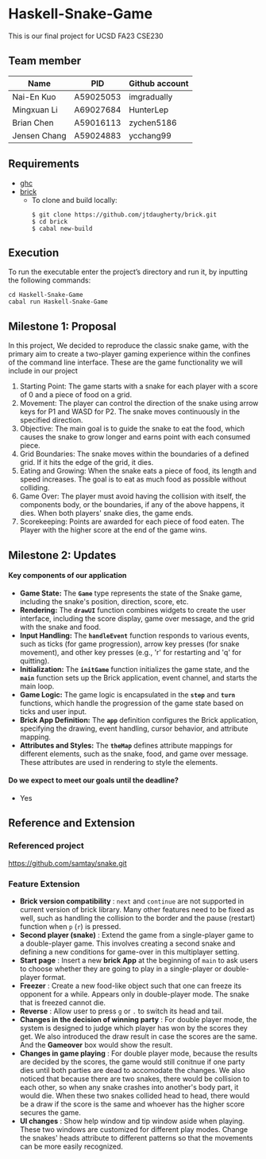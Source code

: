# Haskell-Snake-Game
This is our final project for UCSD FA23 CSE230

## Team member

|Name          |PID        | Github account|
|--------------|-----------|---------------|
|Nai-En Kuo    |A59025053  |imgradually    |
|Mingxuan Li   |A69027684  |HunterLep      |
|Brian Chen    |A59016113  |zychen5186     |
|Jensen Chang  |A59024883  |ycchang99      |

## Requirements
- [ghc](https://www.haskell.org/ghcup/)
- [brick](https://github.com/jtdaugherty/brick/tree/master)
  - To clone and build locally:
    ```
    $ git clone https://github.com/jtdaugherty/brick.git
    $ cd brick
    $ cabal new-build
    ```
## Execution
To run the executable enter the project’s directory and run it, by inputting the following commands:
```
cd Haskell-Snake-Game
cabal run Haskell-Snake-Game
```

## Milestone 1: Proposal
In this project, We decided to reproduce the classic snake game, with the primary aim to create a two-player gaming experience within the confines of the command line interface.
These are the game functionality we will include in our project
1. Starting Point:
The game starts with a snake for each player with a score of 0 and a piece of food on a grid.
2. Movement:
The player can control the direction of the snake using arrow keys for P1 and WASD for P2. The snake moves continuously in the specified direction.
3. Objective:
The main goal is to guide the snake to eat the food, which causes the snake to grow longer and earns point with each consumed piece.
4. Grid Boundaries:
The snake moves within the boundaries of a defined grid. If it hits the edge of the grid, it dies.
5. Eating and Growing:
When the snake eats a piece of food, its length and speed increases. The goal is to eat as much food as possible without colliding.
6. Game Over:
The player must avoid having the collision with itself, the components body, or the boundaries, if any of the above happens, it dies. When both players' snake dies, the game ends.
7. Scorekeeping:
Points are awarded for each piece of food eaten. The Player with the higher score at the end of the game wins.

## Milestone 2: Updates

#### Key components of our application
- **Game State:** The **`Game`** type represents the state of the Snake game, including the snake's position, direction, score, etc.
- **Rendering:** The **`drawUI`** function combines widgets to create the user interface, including the score display, game over message, and the grid with the snake and food.
- **Input Handling:** The **`handleEvent`** function responds to various events, such as ticks (for game progression), arrow key presses (for snake movement), and other key presses (e.g., 'r' for restarting and 'q' for quitting).
- **Initialization:** The **`initGame`** function initializes the game state, and the **`main`** function sets up the Brick application, event channel, and starts the main loop.
- **Game Logic:** The game logic is encapsulated in the **`step`** and **`turn`** functions, which handle the progression of the game state based on ticks and user input.
- **Brick App Definition:** The **`app`** definition configures the Brick application, specifying the drawing, event handling, cursor behavior, and attribute mapping.
- **Attributes and Styles:** The **`theMap`** defines attribute mappings for different elements, such as the snake, food, and game over message. These attributes are used in rendering to style the elements.

#### Do we expect to meet our goals until the deadline?

- Yes

## Reference and Extension

### Referenced project
https://github.com/samtay/snake.git

### Feature Extension
- **Brick version compatibility** : `next` and `continue` are not supported in current version of brick library. Many other features need to be fixed as well, such as handling the collision to the border and the pause (restart) function when `p` (`r`) is pressed.
- **Second player (snake)** : Extend the game from a single-player game to a double-player game. This involves creating a second snake and defining a new conditions for game-over in this multiplayer setting.
- **Start page** : Insert a new **brick App** at the beginning of `main` to ask users to choose whether they are going to play in a single-player or double-player format.
- **Freezer** : Create a new food-like object such that one can freeze its opponent for a while. Appears only in double-player mode. The snake that is freezed cannot die.
- **Reverse** : Allow user to press `g` or `.` to switch its head and tail.
- **Changes in the decision of winning party** : For double player mode, the system is designed to judge which player has won by the scores they get. We also introduced the draw result in case the scores are the same. And the **Gameover** box would show the result.
- **Changes in game playing** : For double player mode, because the results are decided by the scores, the game would still conitnue if one party dies until both parties are dead to accomodate the changes. We also noticed that because there are two snakes, there would be collision to each other, so when any snake crashes into another's body part, it would die. When these two snakes collided head to head, there would be a draw if the score is the same and whoever has the higher score secures the game.
- **UI changes** : Show help window and tip window aside when playing. These two windows are customized for different play modes. Change the snakes' heads attribute to different patterns so that the movements can be more easily recognized. 
